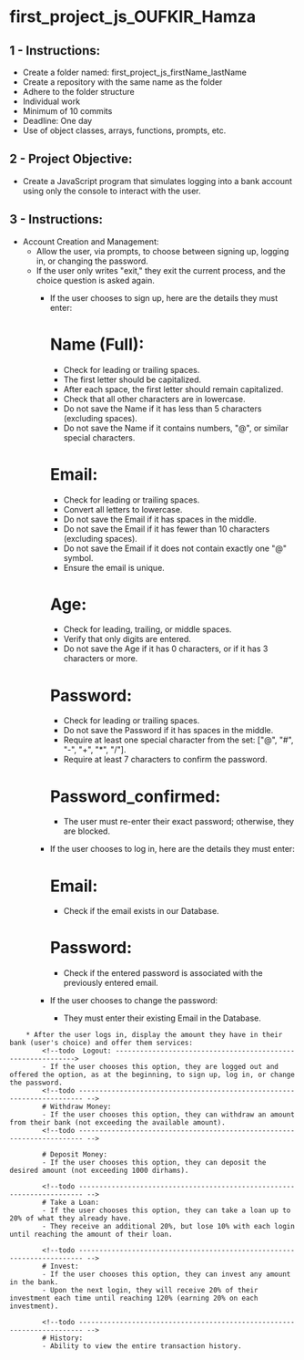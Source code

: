 # first_project_js_OUFKIR_Hamza
## 1 - Instructions:
- Create a folder named: first_project_js_firstName_lastName
- Create a repository with the same name as the folder
- Adhere to the folder structure
- Individual work
- Minimum of 10 commits
- Deadline: One day
- Use of object classes, arrays, functions, prompts, etc.

## 2 - Project Objective:
- Create a JavaScript program that simulates logging into a bank account using only the console to interact with the user.

## 3 - Instructions:
- Account Creation and Management:
    + Allow the user, via prompts, to choose between signing up, logging in, or changing the password.
    + If the user only writes "exit," they exit the current process, and the choice question is asked again.
        * If the user chooses to sign up, here are the details they must enter:
            # Name (Full):
            - Check for leading or trailing spaces.
            - The first letter should be capitalized.
            - After each space, the first letter should remain capitalized.
            - Check that all other characters are in lowercase.
            - Do not save the Name if it has less than 5 characters (excluding spaces).
            - Do not save the Name if it contains numbers, "@", or similar special characters.

            # Email:
            - Check for leading or trailing spaces.
            - Convert all letters to lowercase.
            - Do not save the Email if it has spaces in the middle.
            - Do not save the Email if it has fewer than 10 characters (excluding spaces).
            - Do not save the Email if it does not contain exactly one "@" symbol.
            - Ensure the email is unique.

            # Age:
            - Check for leading, trailing, or middle spaces.
            - Verify that only digits are entered.
            - Do not save the Age if it has 0 characters, or if it has 3 characters or more.

            # Password:
            - Check for leading or trailing spaces.
            - Do not save the Password if it has spaces in the middle.
            - Require at least one special character from the set: ["@", "#", "-", "+", "*", "/"].
            - Require at least 7 characters to confirm the password.

            # Password_confirmed:
            - The user must re-enter their exact password; otherwise, they are blocked.
            <!--& log in -------------------------------------------------------------->
        * If the user chooses to log in, here are the details they must enter:
            # Email:
            - Check if the email exists in our Database.
            
            # Password:
            - Check if the entered password is associated with the previously entered email.
            <!--& rest password -------------------------------------------------------->
        * If the user chooses to change the password:
            - They must enter their existing Email in the Database.
<!--* ----------------------------------------------------------------------------------------------------------- -->
        * After the user logs in, display the amount they have in their bank (user's choice) and offer them services:
            <!--todo  Logout: ------------------------------------------------------------>
            - If the user chooses this option, they are logged out and offered the option, as at the beginning, to sign up, log in, or change the password.
            <!--todo ----------------------------------------------------------------------- -->
            # Withdraw Money:
            - If the user chooses this option, they can withdraw an amount from their bank (not exceeding the available amount).
            <!--todo ----------------------------------------------------------------------- -->

            # Deposit Money:
            - If the user chooses this option, they can deposit the desired amount (not exceeding 1000 dirhams).
            
            <!--todo ----------------------------------------------------------------------- -->
            # Take a Loan:
            - If the user chooses this option, they can take a loan up to 20% of what they already have.
            - They receive an additional 20%, but lose 10% with each login until reaching the amount of their loan.
            
            <!--todo ----------------------------------------------------------------------- -->
            # Invest:
            - If the user chooses this option, they can invest any amount in the bank.
            - Upon the next login, they will receive 20% of their investment each time until reaching 120% (earning 20% on each investment).
            
            <!--todo ----------------------------------------------------------------------- -->
            # History:
            - Ability to view the entire transaction history.
